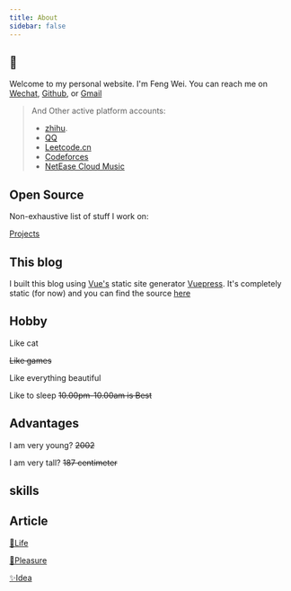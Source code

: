 ```yaml
---
title: About
sidebar: false
---
```

## :book: 


Welcome to my personal website. I'm Feng Wei. You can reach me on [Wechat](https://raw.githubusercontent.com/fengwei2002/fengwei2002.github.io/master/public/image/weixin.jpg), [Github](https://github.com/fengwei2002), or [Gmail](https://raw.githubusercontent.com/fengwei2002/Pictures_02/master/img/20200404154822.png)

> And Other active platform accounts:
>- [zhihu](https://www.zhihu.com/people/e2df61ca5f33cb1e72e27be2cefd18ba).
>- [QQ](https://raw.githubusercontent.com/fengwei2002/fengwei2002.github.io/master/public/image/tim.jpg)
>- [Leetcode.cn](https://leetcode-cn.com/u/weirdo-21/)
>- [Codeforces](https://codeforces.com/profile/KONNG)
>- [NetEase Cloud Music](https://music.163.com/#/user/home?id=440040659)

## Open Source

Non-exhaustive list of stuff I work on:

[Projects](https://feng-w.cn/post/xiang-mu/)

## This blog

I built this blog using [Vue's](https://vuejs.org) static site generator [Vuepress](https://vuepress.vuejs.org/). It's completely static (for now) and you can find the source [here](https://github.com/fengwei2002/vuepress_final)

## Hobby

Like cat 

~~Like games~~

Like everything beautiful

Like to sleep ~~10.00pm-10.00am is Best~~

## Advantages

I am very young?  ~~2002~~

I am very tall? ~~187 centimeter~~

## skills

<template>
    <div>
        <small>C/C++</small>
        <a-progress :strokeColor="{
            from: '#108ee9',
            to: '#87d068',
          }" :percent="80"  status="active" />
        <small>Data Structures & Algorithms</small>
        <a-progress :strokeColor="{
            from: '#a31420',
            to: '#8068d0',
          }" :percent="55"  status="active" />
        <small>HTMl & CSS & JavaScript</small>
         <a-progress :strokeColor="{
            from: '#71c9c6',
            to: '#63a5d4',
          }" :percent="33"  status="active" />
        <small>Vue.js & Vuepress</small>
         <a-progress :strokeColor="{
            from: '#f7f428',
            to: '#b35678',
          }" :percent="19"  status="active" />
        <small>Node.js</small>
         <a-progress :strokeColor="{
            from: '#f7f428',
            to: '#b35678',
          }" :percent="10"  status="active" />
    </div>
</template>

## Article

[📘Life](/post/za-xiang-bi-ji/life/)

[💬Pleasure](/post/za-xiang-bi-ji/pleasure/)

[✨Idea](/post/za-xiang-bi-ji/xiang-fa/)
